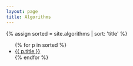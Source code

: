 ```yaml
---
layout: page
title: Algorithms
---
```


{% assign sorted = site.algorithms | sort: 'title' %}
<ul>
    {% for p in sorted  %}
        <li>
            <a href="{{ p.url }}">{{ p.title }}</a>
        </li>
    {% endfor %}
</ul>

<!-- <ul>
{% for note in site.documents %}
{% if note.tags contains "algorithms" %}
<li>
    <a href="{{ note.url }}">{{ note.title  }}</a>
</li>
{% endif %}
{% endfor %}
</ul> -->